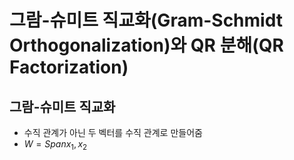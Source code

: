 # 그람-슈미트 직교화(Gram-Schmidt Orthogonalization)와 QR 분해(QR Factorization)


## 그람-슈미트 직교화

- 수직 관계가 아닌 두 벡터를 수직 관계로 만들어줌
- $W = Span{x_1, x_2}$
